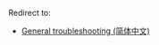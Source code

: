 Redirect to:

*   [General troubleshooting (简体中文)](/index.php/General_troubleshooting_(%E7%AE%80%E4%BD%93%E4%B8%AD%E6%96%87) "General troubleshooting (简体中文)")